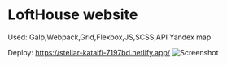 # LoftHouse website

Used: Galp,Webpack,Grid,Flexbox,JS,SCSS,API Yandex map

Deploy: https://stellar-kataifi-7197bd.netlify.app/
![Screenshot ](https://github.com/ekaterinavoronovich/LoftHouse/assets/109590515/1b0c5a5e-db90-4496-a235-111ac7bbc514)
